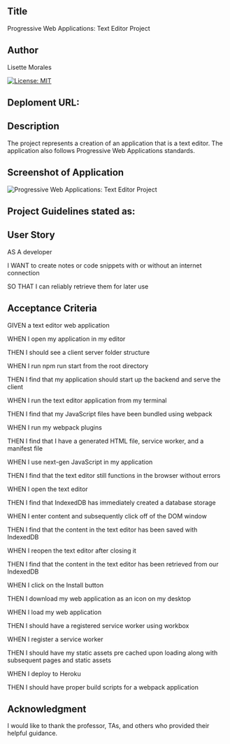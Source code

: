 ## Title
Progressive Web Applications: Text Editor Project

## Author
Lisette Morales 

[![License: MIT](https://img.shields.io/badge/License-MIT-yellow.svg)](https://opensource.org/licenses/MIT)

## Deploment URL:


## Description

The project represents a creation of an application that is a text editor. The application also follows Progressive Web Applications standards.

## Screenshot of Application

![Progressive Web Applications: Text Editor Project](https://user-images.githubusercontent.com/113862182/219975775-24ab2946-5cd2-43af-99fe-1572d628d0fe.png)

## Project Guidelines stated as:

## User Story

AS A developer

I WANT to create notes or code snippets with or without an internet connection

SO THAT I can reliably retrieve them for later use

## Acceptance Criteria

GIVEN a text editor web application

WHEN I open my application in my editor

THEN I should see a client server folder structure

WHEN I run npm run start from the root directory

THEN I find that my application should start up the backend and serve the client

WHEN I run the text editor application from my terminal

THEN I find that my JavaScript files have been bundled using webpack

WHEN I run my webpack plugins

THEN I find that I have a generated HTML file, service worker, and a manifest file

WHEN I use next-gen JavaScript in my application

THEN I find that the text editor still functions in the browser without errors

WHEN I open the text editor

THEN I find that IndexedDB has immediately created a database storage

WHEN I enter content and subsequently click off of the DOM window

THEN I find that the content in the text editor has been saved with IndexedDB

WHEN I reopen the text editor after closing it

THEN I find that the content in the text editor has been retrieved from our IndexedDB

WHEN I click on the Install button

THEN I download my web application as an icon on my desktop

WHEN I load my web application

THEN I should have a registered service worker using workbox

WHEN I register a service worker

THEN I should have my static assets pre cached upon loading along with subsequent pages and static assets

WHEN I deploy to Heroku

THEN I should have proper build scripts for a webpack application

## Acknowledgment
I would like to thank the professor, TAs, and others who provided their helpful guidance.


